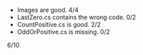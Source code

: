 * Images are good. 4/4
* LastZero.cs contains the wrong code. 0/2
* CountPositive.cs is good. 2/2
* OddOrPositive.cs is missing. 0/2

6/10
